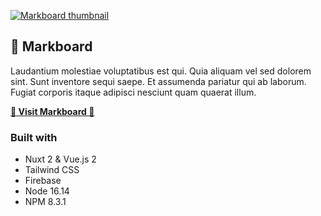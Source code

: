 [![Markboard thumbnail](https://cool-stud.imgix.net/global/mrkbrd-thumb-2.png?auto=compress,format&cs=srgb&w=2500)](https://mrkbrd.com)

## 🌭 Markboard

Laudantium molestiae voluptatibus est qui. Quia aliquam vel sed dolorem sint. Sunt inventore sequi saepe. Et assumenda pariatur qui ab laborum. Fugiat corporis itaque adipisci nesciunt quam quaerat illum.

[**📌 Visit Markboard 📌**](https://mrkbrd.com)

### Built with

- Nuxt 2 & Vue.js 2
- Tailwind CSS
- Firebase
- Node 16.14
- NPM 8.3.1
